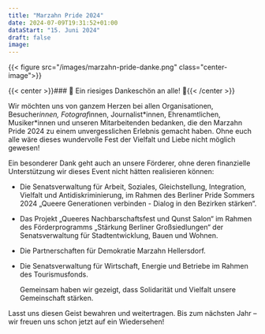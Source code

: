 ```yaml
---
title: "Marzahn Pride 2024"
date: 2024-07-09T19:31:52+01:00
dataStart: "15. Juni 2024"
draft: false
image:
---
```


{{< figure src="/images/marzahn-pride-danke.png" class="center-image">}}

{{< center >}}### 🌈 Ein riesiges Dankeschön an alle! 🌈{{< /center >}}

Wir möchten uns von ganzem Herzen bei allen Organisationen, Besucher*innen, Fotograf*innen, Journalist\*innen, Ehrenamtlichen, Musiker\*innen und unseren Mitarbeitenden bedanken, die den Marzahn Pride 2024 zu einem unvergesslichen Erlebnis gemacht haben. Ohne euch alle wäre dieses wundervolle Fest der Vielfalt und Liebe nicht möglich gewesen!

Ein besonderer Dank geht auch an unsere Förderer, ohne deren finanzielle Unterstützung wir dieses Event nicht hätten realisieren können:
- Die Senatsverwaltung für Arbeit, Soziales, Gleichstellung, Integration, Vielfalt und Antidiskriminierung, im Rahmen des Berliner Pride Sommers 2024 „Queere Generationen verbinden - Dialog in den Bezirken stärken“.
- Das Projekt „Queeres Nachbarschaftsfest und Qunst Salon“ im Rahmen des Förderprogramms „Stärkung Berliner Großsiedlungen“ der Senatsverwaltung für Stadtentwicklung, Bauen und Wohnen.
- Die Partnerschaften für Demokratie Marzahn Hellersdorf.
- Die Senatsverwaltung für Wirtschaft, Energie und Betriebe im Rahmen des Tourismusfonds.


  Gemeinsam haben wir gezeigt, dass Solidarität und Vielfalt unsere Gemeinschaft stärken. 
  
Lasst uns diesen Geist bewahren und weitertragen. Bis zum nächsten Jahr – wir freuen uns schon jetzt auf ein Wiedersehen! 


